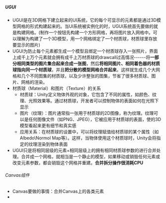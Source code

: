 ##### UGUI

- UGUI是在3D网格下建立起来的UI系统，它的每个可显示的元素都是通过3D模型网格的形式构建起来的。当UI系统被实例化的时，UGUI系统首先要做的就是构建网格。(制作一个按钮先构建一个方形网格，再将图片放入网格中。可以理解为构建了一个3D模型，用一个网格绑定了一个材质球，材质球里存放要显示的图片)
- UGUI为防止每个元素都生成一个模型且绑定一个材质球存入一张照片，界面上成千上万个元素就会拥有成千上万材质球的drawcall过高情况------将**一部分相同类型的图片集合起来合成一张图**，然后**将相同图片、相同着色器的材质球指向同一个材质球**，并且**把分散的模型网格合并起来**，这样就生成几个大网格和几个不同图集的材质球，以及少许整张的图集，节省了很多材质球、图片、网格的渲染。
- 材质球（Material）和图片（Texture）的关系
  - 材质球：Unity定义物体外观的对象，它包含了不同的属性，如颜色、纹理、光照效果等。通过材质球，开发者可以控制物体的表面如何在光照下显示
  - 图片（纹理）：图片通常指一张用于材质球的2D图像，称为纹理。纹理可以是任何图像文件（如PNG、JPEG），它被应用于材质球的表面，使的3D模型看起来更有细节和真实感
  - 应用关系：在材质球的设置中，可以将纹理赋值给材质球的某个属性（如Albedo\Normol Map等）。这样，当物体使用这个材质球时，Unity会将指定的纹理渲染到物体表面
- UGUI只是将相同层级的元素+相同层级上的拥有相同材质球参数的进行合并处理。合并成一个网格，就相当是一个静止的模型，如果移动或销毁任何元素或改变元素参数，都会销毁这个网格并重建。**合并拆分操作很消耗CPU**

###### Canvas组件

- Canvas要做的事情：合并Canvas上的各类元素
- 

